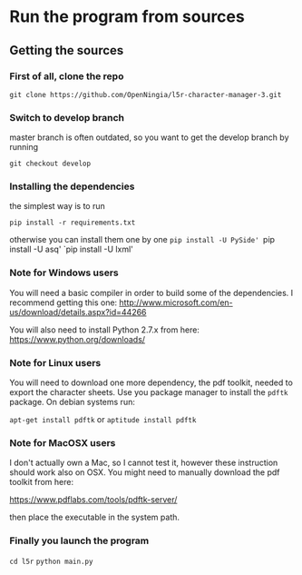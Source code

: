 # Run the program from sources

## Getting the sources

### First of all, clone the repo
`git clone https://github.com/OpenNingia/l5r-character-manager-3.git`

### Switch to develop branch
master branch is often outdated, so you want to get the develop branch by running

`git checkout develop`

### Installing the dependencies
the simplest way is to run

`pip install -r requirements.txt`

otherwise you can install them one by one
`pip install -U PySide'
`pip install -U asq'
`pip install -U lxml'

### Note for Windows users
You will need a basic compiler in order to build some of the dependencies. I recommend getting this one:
http://www.microsoft.com/en-us/download/details.aspx?id=44266

You will also need to install Python 2.7.x from here:
https://www.python.org/downloads/

### Note for Linux users
You will need to download one more dependency, the pdf toolkit, needed to export the character sheets.
Use you package manager to install the `pdftk` package. On debian systems run:

`apt-get install pdftk` or `aptitude install pdftk`

### Note for MacOSX users
I don't actually own a Mac, so I cannot test it, however these instruction should work also on OSX.
You might need to manually download the pdf toolkit from here:

https://www.pdflabs.com/tools/pdftk-server/

then place the executable in the system path.

### Finally you launch the program
`cd l5r`
`python main.py`

